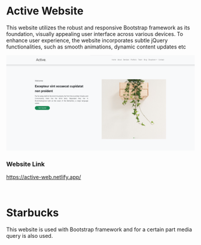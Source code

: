 <h1> Active Website </h1>
<p> 
  This website utilizes the robust and responsive Bootstrap framework as its foundation, visually appealing user interface across various devices. To enhance user experience, the website incorporates subtle jQuery functionalities, such as smooth animations, dynamic content updates etc
</p> 
<img src="https://github.com/Rohit-Pakhre09/BOOTSTRAP-Projects/blob/c5497c8a63940cca846bfadef48b3b413b84317b/Active-Website.png">

<h3> Website Link </h3>
<a href="https://active-web.netlify.app/"> <p>https://active-web.netlify.app/</p> </a>
<br>

<h1> Starbucks </h1>

<p> This website is used with Bootstrap framework and for a certain part media query is also used. </p>
